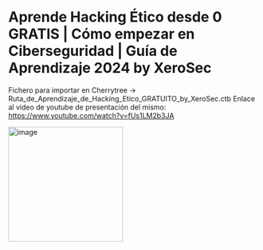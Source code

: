 # Aprende Hacking Ético desde 0 GRATIS | Cómo empezar en Ciberseguridad | Guía de Aprendizaje 2024 by XeroSec
Fichero para importar en Cherrytree -> Ruta_de_Aprendizaje_de_Hacking_Etico_GRATUITO_by_XeroSec.ctb
Enlace al video de youtube de presentación del mismo:
https://www.youtube.com/watch?v=fUs1LM2b3JA

<img width="230" alt="image" src="https://github.com/henryp911/Ruta-de-Aprendizaje-de-Hacking_Etico-GRATUITO-by-XeroSec/assets/116429277/1f91d65f-39a1-4844-8f8b-d79f5545e078">
